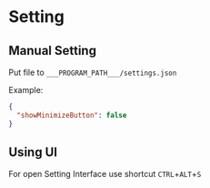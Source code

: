 # Setting # 

## Manual Setting ##
Put file to `___PROGRAM_PATH___/settings.json`

Example:
```json
{    
  "showMinimizeButton": false
}
```

## Using UI ##

For open Setting Interface use shortcut `CTRL`+`ALT`+`S`

